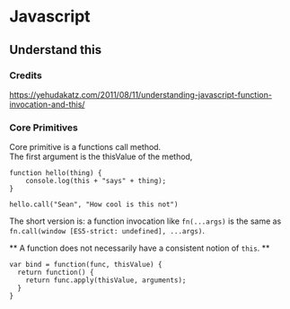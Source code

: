 # Javascript

## Understand this
### Credits
https://yehudakatz.com/2011/08/11/understanding-javascript-function-invocation-and-this/
### Core Primitives
Core primitive is a functions call method. <br>
The first argument is the thisValue of the method,

```
function hello(thing) {
    console.log(this + "says" + thing);
}

hello.call("Sean", "How cool is this not")
```

The short version is: a function invocation like `fn(...args)` is the same as `fn.call(window [ES5-strict: undefined], ...args)`.

**
A function does not necessarily have a consistent notion of `this`.
**


```
var bind = function(func, thisValue) {
  return function() {
    return func.apply(thisValue, arguments);
  }
}
```

